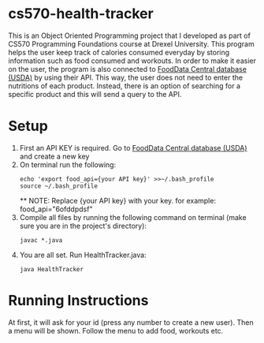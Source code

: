 # cs570-health-tracker

This is an Object Oriented Programming project that I developed as part of CS570 Programming Foundations course at Drexel University.
This program helps the user keep track of calories consumed everyday by storing information such as food consumed and workouts. 
In order to make it easier on the user, the program is also connected to [FoodData Central database (USDA)](https://fdc.nal.usda.gov/index.html) by using their API.
This way, the user does not need to enter the nutritions of each product. Instead, there is an option of searching for a specific product and this will send a query to the API.

# Setup
1. First an API KEY is required. Go to [FoodData Central database (USDA)](https://fdc.nal.usda.gov/index.html) and create a new key
2. On terminal run the following:
    ```
    echo 'export food_api={your API key}' >>~/.bash_profile
    source ~/.bash_profile
    ```
    ** NOTE: Replace {your API key} with your key. for example: food_api="6ofddpdsf"
3. Compile all files by running the following command on terminal (make sure you are in the project's directory):
    ```
    javac *.java
    ```
4. You are all set. Run HealthTracker.java: 
    ```
    java HealthTracker
    ```

# Running Instructions
At first, it will ask for your id (press any number to create a new user). Then a menu will be shown. Follow the menu to add food, workouts etc.
